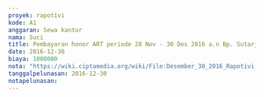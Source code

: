 ```yaml
---
proyek: rapotivi
kode: A1
anggaran: Sewa kantor
nama: Suci
title: Pembayaran honor ART periode 28 Nov - 30 Des 2016 a.n Bp. Sutarji
date: 2016-12-30
biaya: 1000000
nota: "https://wiki.ciptamedia.org/wiki/File:Desember_30_2016_Rapotivi_A1_Pembayaran_honor_ART_periode_28_Nov-30_Des_2016_a.n_Bp._sutarji.jpg"
tanggalpelunasan: 2016-12-30
notapelunasan:
---
```

